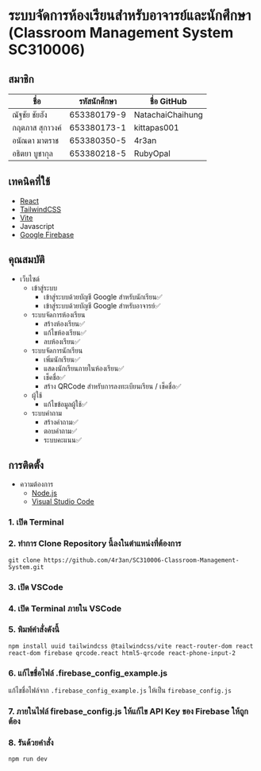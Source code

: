 # ระบบจัดการห้องเรียนสำหรับอาจารย์และนักศึกษา (Classroom Management System SC310006)

## สมาชิก
| ชื่อ               | รหัสนักศึกษา | ชื่อ GitHub |
|--------------------|---------------|-------------|
| ณัฐชัย ชัยฮัง     | 653380179-9   | NatachaiChaihung       |
| กฤตภาส สุกาวงค์   | 653380173-1   | kittapas001            |
| อนัณดา มาตราช     | 653380350-5   | 4r3an            |
| อธิตยา บูชากุล   | 653380218-5   | RubyOpal            |

## เทคนิคที่ใช้
- [React](https://react.dev/)
- [TailwindCSS](https://tailwindcss.com/)
- [Vite](https://vite.dev/)
- Javascript
- [Google Firebase](https://firebase.google.com/)

## คุณสมบัติ
- เว็บไซต์
  - เข้าสู่ระบบ
    - เข้าสู่ระบบด้วยบัญชี Google สำหรับนักเรียน✅
    - เข้าสู่ระบบด้วยบัญชี Google สำหรับอาจารย์✅
  - ระบบจัดการห้องเรียน
    - สร้างห้องเรียน✅
    - แก้ไขห้องเรียน✅
    - ลบห้องเรียน✅
  - ระบบจัดการนักเรียน
    - เพิ่มนักเรียน✅
    - แสดงนักเรียนภายในห้องเรียน✅
    - เช็คชื่อ✅
    - สร้าง QRCode สำหรับการลงทะเบียนเรียน / เช็คชื่อ✅
  - ผู้ใช้
    - แก้ไขข้อมูลผู้ใช้✅
  - ระบบคำถาม
    - สร้างคำถาม✅
    - ตอบคำถาม✅
    - ระบบคะแนน✅

## การติดตั้ง
- ความต้องการ
  - [Node.js](https://nodejs.org/en)
  - [Visual Studio Code](https://code.visualstudio.com/)

### 1. เปิด Terminal

### 2. ทำการ Clone Repository นี้ลงในตำแหน่งที่ต้องการ
```git clone https://github.com/4r3an/SC310006-Classroom-Management-System.git```

### 3. เปิด VSCode

### 4. เปิด Terminal ภายใน VSCode

### 5. พิมพ์คำสั่งดังนี้
```npm install uuid tailwindcss @tailwindcss/vite react-router-dom react react-dom firebase qrcode.react html5-qrcode react-phone-input-2```

### 6. แก้ไขชื่อไฟล์ .firebase_config_example.js
แก้ไขชื่อไฟล์จาก ```.firebase_config_example.js``` ให้เป็น ```firebase_config.js```

### 7. ภายในไฟล์ firebase_config.js ให้แก้ไข API Key ของ Firebase ให้ถูกต้อง

### 8. รันด้วยคำสั่ง
```npm run dev```

